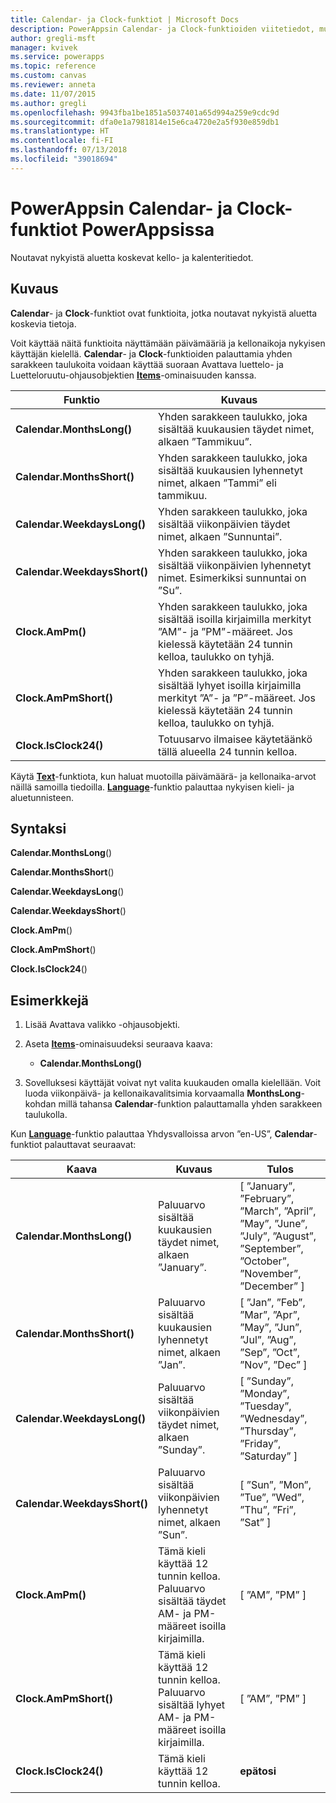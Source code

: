 ```yaml
---
title: Calendar- ja Clock-funktiot | Microsoft Docs
description: PowerAppsin Calendar- ja Clock-funktioiden viitetiedot, mukaan lukien syntaksi ja esimerkit
author: gregli-msft
manager: kvivek
ms.service: powerapps
ms.topic: reference
ms.custom: canvas
ms.reviewer: anneta
ms.date: 11/07/2015
ms.author: gregli
ms.openlocfilehash: 9943fba1be1851a5037401a65d994a259e9cdc9d
ms.sourcegitcommit: dfa0e1a7981814e15e6ca4720e2a5f930e859db1
ms.translationtype: HT
ms.contentlocale: fi-FI
ms.lasthandoff: 07/13/2018
ms.locfileid: "39018694"
---
```

# <a name="calendar-and-clock-functions-in-powerapps"></a>PowerAppsin Calendar- ja Clock-funktiot PowerAppsissa
Noutavat nykyistä aluetta koskevat kello- ja kalenteritiedot.

## <a name="description"></a>Kuvaus
**Calendar**- ja **Clock**-funktiot ovat funktioita, jotka noutavat nykyistä aluetta koskevia tietoja.

Voit käyttää näitä funktioita näyttämään päivämääriä ja kellonaikoja nykyisen käyttäjän kielellä.  **Calendar**- ja **Clock**-funktioiden palauttamia yhden sarakkeen taulukoita voidaan käyttää suoraan Avattava luettelo- ja Luetteloruutu-ohjausobjektien **[Items](../controls/properties-core.md)**-ominaisuuden kanssa.

| Funktio | Kuvaus |
| --- | --- |
| **Calendar.MonthsLong()** |Yhden sarakkeen taulukko, joka sisältää kuukausien täydet nimet, alkaen ”Tammikuu”. |
| **Calendar.MonthsShort()** |Yhden sarakkeen taulukko, joka sisältää kuukausien lyhennetyt nimet, alkaen ”Tammi” eli tammikuu. |
| **Calendar.WeekdaysLong()** |Yhden sarakkeen taulukko, joka sisältää viikonpäivien täydet nimet, alkaen ”Sunnuntai”. |
| **Calendar.WeekdaysShort()** |Yhden sarakkeen taulukko, joka sisältää viikonpäivien lyhennetyt nimet. Esimerkiksi sunnuntai on ”Su”. |
| **Clock.AmPm()** |Yhden sarakkeen taulukko, joka sisältää isoilla kirjaimilla merkityt ”AM”- ja ”PM”-määreet.  Jos kielessä käytetään 24 tunnin kelloa, taulukko on tyhjä. |
| **Clock.AmPmShort()** |Yhden sarakkeen taulukko, joka sisältää lyhyet isoilla kirjaimilla merkityt ”A”- ja ”P”-määreet.  Jos kielessä käytetään 24 tunnin kelloa, taulukko on tyhjä. |
| **Clock.IsClock24()** |Totuusarvo ilmaisee käytetäänkö tällä alueella 24 tunnin kelloa. |

Käytä **[Text](function-text.md)**-funktiota, kun haluat muotoilla päivämäärä- ja kellonaika-arvot näillä samoilla tiedoilla.  **[Language](function-language.md)**-funktio palauttaa nykyisen kieli- ja aluetunnisteen.

## <a name="syntax"></a>Syntaksi
**Calendar.MonthsLong**()

**Calendar.MonthsShort**()

**Calendar.WeekdaysLong**()

**Calendar.WeekdaysShort**()

**Clock.AmPm**()

**Clock.AmPmShort**()

**Clock.IsClock24**()

## <a name="examples"></a>Esimerkkejä
1. Lisää Avattava valikko -ohjausobjekti.
2. Aseta **[Items](../controls/properties-core.md)**-ominaisuudeksi seuraava kaava:
   
   * **Calendar.MonthsLong()**
3. Sovelluksesi käyttäjät voivat nyt valita kuukauden omalla kielellään.  Voit luoda viikonpäivä- ja kellonaikavalitsimia korvaamalla **MonthsLong**-kohdan millä tahansa **Calendar**-funktion palauttamalla yhden sarakkeen taulukolla.

Kun **[Language](function-language.md)**-funktio palauttaa Yhdysvalloissa arvon ”en-US”, **Calendar**-funktiot palauttavat seuraavat:

| Kaava | Kuvaus | Tulos |
| --- | --- | --- |
| **Calendar.MonthsLong()** |Paluuarvo sisältää kuukausien täydet nimet, alkaen ”January”. |[ ”January”, ”February”, ”March”, ”April”, ”May”, ”June”, ”July”, ”August”, ”September”, ”October”, ”November”, ”December” ] |
| **Calendar.MonthsShort()** |Paluuarvo sisältää kuukausien lyhennetyt nimet, alkaen ”Jan”. |[ ”Jan”, ”Feb”, ”Mar”, ”Apr”, ”May”, ”Jun”, ”Jul”, ”Aug”, ”Sep”, ”Oct”, ”Nov”, ”Dec” ] |
| **Calendar.WeekdaysLong()** |Paluuarvo sisältää viikonpäivien täydet nimet, alkaen ”Sunday”. |[ ”Sunday”, ”Monday”, ”Tuesday”, ”Wednesday”, ”Thursday”, ”Friday”, ”Saturday” ] |
| **Calendar.WeekdaysShort()** |Paluuarvo sisältää viikonpäivien lyhennetyt nimet, alkaen ”Sun”. |[ ”Sun”, ”Mon”, ”Tue”, ”Wed”, ”Thu”, ”Fri”, ”Sat” ] |
| **Clock.AmPm()** |Tämä kieli käyttää 12 tunnin kelloa.  Paluuarvo sisältää täydet AM- ja PM-määreet isoilla kirjaimilla. |[ ”AM”, ”PM” ] |
| **Clock.AmPmShort()** |Tämä kieli käyttää 12 tunnin kelloa.  Paluuarvo sisältää lyhyet AM- ja PM-määreet isoilla kirjaimilla. |[ ”AM”, ”PM” ] |
| **Clock.IsClock24()** |Tämä kieli käyttää 12 tunnin kelloa. |**epätosi** |

